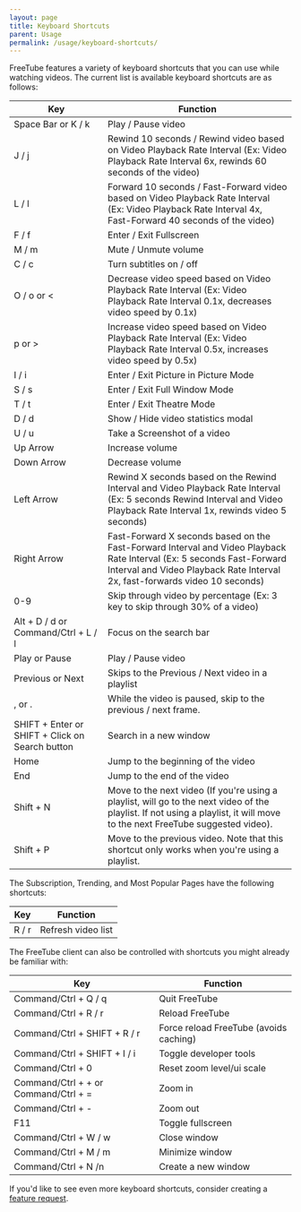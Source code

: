 ```yaml
---
layout: page
title: Keyboard Shortcuts
parent: Usage
permalink: /usage/keyboard-shortcuts/
---
```


FreeTube features a variety of keyboard shortcuts that you can use while watching videos. The current list is available keyboard shortcuts are as follows:

| Key                                             | Function                                                                                                                                                                                             |
| ----------------------------------------------- | ---------------------------------------------------------------------------------------------------------------------------------------------------------------------------------------------------- |
| Space Bar or K / k                              | Play / Pause video                                                                                                                                                                                   |
| J / j                                           | Rewind 10 seconds / Rewind video based on Video Playback Rate Interval (Ex: Video Playback Rate Interval 6x, rewinds 60 seconds of the video)                                                        |
| L / l                                           | Forward 10 seconds / Fast-Forward video based on Video Playback Rate Interval (Ex: Video Playback Rate Interval 4x, Fast-Forward 40 seconds of the video)                                            |
| F / f                                           | Enter / Exit Fullscreen                                                                                                                                                                              |
| M / m                                           | Mute / Unmute volume                                                                                                                                                                                 |
| C / c                                           | Turn subtitles on / off                                                                                                                                                                              |
| O / o or <                                      | Decrease video speed based on Video Playback Rate Interval (Ex: Video Playback Rate Interval 0.1x, decreases video speed by 0.1x)                                                                    |
| p or >                                          | Increase video speed based on Video Playback Rate Interval (Ex: Video Playback Rate Interval 0.5x, increases video speed by 0.5x)                                                                    |
| I / i                                           | Enter / Exit Picture in Picture Mode                                                                                                                                                                 |
| S / s                                           | Enter / Exit Full Window Mode                                                                                                                                                                        |
| T / t                                           | Enter / Exit Theatre Mode                                                                                                                                                                            |
| D / d                                           | Show / Hide video statistics modal                                                                                                                                                                   |
| U / u                                           | Take a Screenshot of a video                                                                                                                                                                         |
| Up Arrow                                        | Increase volume                                                                                                                                                                                      |
| Down Arrow                                      | Decrease volume                                                                                                                                                                                      |
| Left Arrow                                      | Rewind X seconds based on the Rewind Interval and Video Playback Rate Interval (Ex: 5 seconds Rewind Interval and Video Playback Rate Interval 1x, rewinds video 5 seconds)                          |
| Right Arrow                                     | Fast-Forward X seconds based on the Fast-Forward Interval and Video Playback Rate Interval (Ex: 5 seconds Fast-Forward Interval and Video Playback Rate Interval 2x, fast-forwards video 10 seconds) |
| 0-9                                             | Skip through video by percentage (Ex: 3 key to skip through 30% of a video)                                                                                                                          |
| Alt + D / d or Command/Ctrl + L / l             | Focus on the search bar                                                                                                                                                                              |
| Play or Pause                                   | Play / Pause video                                                                                                                                                                                   |
| Previous or Next                                | Skips to the Previous / Next video in a playlist                                                                                                                                                     |
| , or .                                          | While the video is paused, skip to the previous / next frame.                                                                                                                                        |
| SHIFT + Enter or SHIFT + Click on Search button | Search in a new window                                                                                                                                                                               |
| Home                                            | Jump to the beginning of the video                                                                                                                                                                   |
| End                                             | Jump to the end of the video                                                                                                                                                                         |
| Shift + N                                       | Move to the next video (If you're using a playlist, will go to the next video of the playlist. If not using a playlist, it will move to the next FreeTube suggested video).                          |
| Shift + P                                       | Move to the previous video. Note that this shortcut only works when you're using a playlist.                                                                                                         |

The Subscription, Trending, and Most Popular Pages have the following shortcuts:

| Key   | Function           |
| ----- | ------------------ |
| R / r | Refresh video list |

The FreeTube client can also be controlled with shortcuts you might already be familiar with:

| Key                                  | Function                               |
| ------------------------------------ | -------------------------------------- |
| Command/Ctrl + Q / q                 | Quit FreeTube                          |
| Command/Ctrl + R / r                 | Reload FreeTube                        |
| Command/Ctrl + SHIFT + R / r         | Force reload FreeTube (avoids caching) |
| Command/Ctrl + SHIFT + I / i         | Toggle developer tools                 |
| Command/Ctrl + 0                     | Reset zoom level/ui scale              |
| Command/Ctrl + + or Command/Ctrl + = | Zoom in                                |
| Command/Ctrl + -                     | Zoom out                               |
| F11                                  | Toggle fullscreen                      |
| Command/Ctrl + W / w                 | Close window                           |
| Command/Ctrl + M / m                 | Minimize window                        |
| Command/Ctrl + N /n                  | Create a new window                    |

If you'd like to see even more keyboard shortcuts, consider creating a [feature request](https://github.com/FreeTubeApp/FreeTube/issues/new?assignees=&labels=enhancement&template=feature_request.yaml&title=%5BFeature+Request%5D%3A+).
